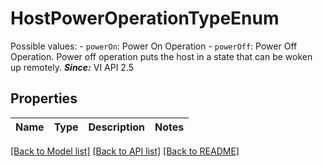 # HostPowerOperationTypeEnum

Possible values: - `powerOn`: Power On Operation - `powerOff`: Power Off Operation.      Power off operation puts the host in   a state that can be woken up remotely.  ***Since:*** VI API 2.5 

## Properties
Name | Type | Description | Notes
------------ | ------------- | ------------- | -------------

[[Back to Model list]](../README.md#documentation-for-models) [[Back to API list]](../README.md#documentation-for-api-endpoints) [[Back to README]](../README.md)


